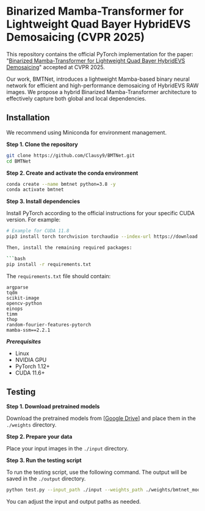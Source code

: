 

# Binarized Mamba-Transformer for Lightweight Quad Bayer HybridEVS Demosaicing (CVPR 2025)

This repository contains the official PyTorch implementation for the paper: "[Binarized Mamba-Transformer for Lightweight Quad Bayer HybridEVS Demosaicing](https://arxiv.org/abs/2503.16134)" accepted at CVPR 2025.

Our work, BMTNet, introduces a lightweight Mamba-based binary neural network for efficient and high-performance demosaicing of HybridEVS RAW images. We propose a hybrid Binarized Mamba-Transformer architecture to effectively capture both global and local dependencies.

## Installation

We recommend using Miniconda for environment management.

**Step 1. Clone the repository**

```bash
git clone https://github.com/Clausy9/BMTNet.git
cd BMTNet
```

**Step 2. Create and activate the conda environment**


```bash
conda create --name bmtnet python=3.8 -y
conda activate bmtnet
```

**Step 3. Install dependencies**

Install PyTorch according to the official instructions for your specific CUDA version. For example:

```bash
# Example for CUDA 11.8
pip3 install torch torchvision torchaudio --index-url https://download.pytorch.org/whl/cu118```

Then, install the remaining required packages:

```bash
pip install -r requirements.txt
```

The `requirements.txt` file should contain:
```
argparse
tqdm
scikit-image
opencv-python
einops
timm
thop
random-fourier-features-pytorch
mamba-ssm==2.2.1
```

***Prerequisites***
- Linux
- NVIDIA GPU
- PyTorch 1.12+
- CUDA 11.6+

## Testing

**Step 1. Download pretrained models**

Download the pretrained models from [[Google Drive](https://drive.google.com/file/d/1OfYywmGNAlolHcsZQpDS_xUG_BpWEZ85/view?usp=sharing)] and place them in the `./weights` directory.

**Step 2. Prepare your data**

Place your input images in the `./input` directory.

**Step 3. Run the testing script**

To run the testing script, use the following command. The output will be saved in the `./output` directory.

```bash
python test.py --input_path ./input --weights_path ./weights/bmtnet_model_latest.pth --save_path ./output
```

You can adjust the input and output paths as needed.



